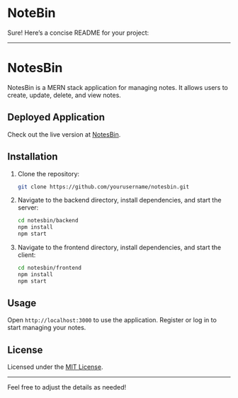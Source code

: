 # NoteBin

Sure! Here’s a concise README for your project:

---

# NotesBin

NotesBin is a MERN stack application for managing notes. It allows users to create, update, delete, and view notes.

## Deployed Application

Check out the live version at [NotesBin](https://notes-bin-c7bh.vercel.app).

## Installation

1. Clone the repository:
    ```bash
    git clone https://github.com/yourusername/notesbin.git
    ```
2. Navigate to the backend directory, install dependencies, and start the server:
    ```bash
    cd notesbin/backend
    npm install
    npm start
    ```
3. Navigate to the frontend directory, install dependencies, and start the client:
    ```bash
    cd notesbin/frontend
    npm install
    npm start
    ```

## Usage

Open `http://localhost:3000` to use the application. Register or log in to start managing your notes.

## License

Licensed under the [MIT License](LICENSE).

---

Feel free to adjust the details as needed!

